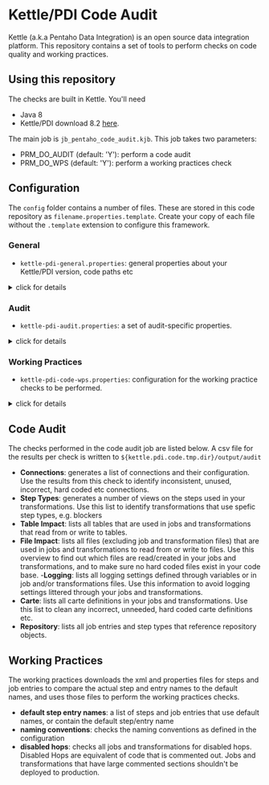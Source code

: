 # Kettle/PDI Code Audit

Kettle (a.k.a Pentaho Data Integration) is an open source data integration platform. 
This repository contains a set of tools to perform checks on code quality and working practices. 

## Using this repository 

The checks are built in Kettle. You'll need 
- Java 8 
- Kettle/PDI download 8.2 [here](https://sourceforge.net/projects/pentaho/files/Pentaho%208.2/client-tools/pdi-ce-8.2.0.0-342.zip/download).


The main job is `jb_pentaho_code_audit.kjb`. This job takes two parameters: 
- PRM_DO_AUDIT (default: 'Y'): perform a code audit 
- PRM_DO_WPS (default: 'Y'): perform a working practices check 

## Configuration 

The `config` folder contains a number of files. These are stored in this code repository as `filename.properties.template`. Create your copy of each file without the `.template` extension to configure this framework.  

### General 

- `kettle-pdi-general.properties`: general properties about your Kettle/PDI version, code paths etc 
<details>
  <summary>click for details</summary>
  - `kettle.pdi.version`: your Kett/PDI version, e.g. 8.2
  - `kettle.pdi.locale`: your locale, eg. en_US
  - `kettle.pdi.code.tmp.dir`: temporary directory to write the audit and working practices checks to. 
  - `kettle.pdi.code.path`: path to the jobs and transformations you'd like to check 
  - `kettle.pdi.code.path.exclude.dir`: directory that needs to be excluded from `kettle.pdi.code.path`
  - `know.bi.error.handling.framework`: shared error handling framework. Processes all incoming errors based on a provided error code. Error handling and actions to be taken are handled from a set of business rules, as defined in [this](https://github.com/knowbi/knowbi-pentaho-error-handling-framework) example repository (private repository, will be public soon (2020-11-17)).     
</details>

### Audit 

- `kettle-pdi-audit.properties`: a set of audit-specific properties. 
<details>
  <summary>click for details</summary>
  - `impacted.tables`: tables to specifically include for table impact analysis
</details>

### Working Practices

- `kettle-pdi-code-wps.properties`: configuration for the working practice checks to be performed. 
<details>
  <summary>click for details</summary>
  - `kettle.pdi.conventions.naming.transformation.step.default.avoid` (default: 'Y'): avoid the default step name, e.g. avoid 'Select Values'. Default step names don't offer any context and make a transformations unnecessarily hard to read. 
  - `kettle.pdi.conventions.naming.job.entry.default.avoid` (default: 'Y'): avoid the default job entry name, e.g. avoid 'Simple Evaluation' as a job entry name. Default job entry names don't offer any context and make a job unnecessarily hard to read. 
  - `pentaho.code.wps.pdi.trans.prefix` (default: 'tr_'): filename prefix for transformations
  - `kettle.pdi.code.wps.pdi.job.prefix` (default: 'jb_'): filename prefix for jobs
  - `kettle.pdi.code.wps.pdi.trans.casing` (default: 'lower'): filename casing for transformations (lower, upper, initcap)
  - `kettle.pdi.code.wps.pdi.job.casing` (default: 'lower'): filename casing for jobs (lower, upper, initcap)
  - `kettle.pdi.code.wps.pdi.trans.hasnote` (default: 'Y'): are notes required for transformations?
  - `kettle.pdi.code.wps.pdi.job.hasnote` (default: 'Y'): are notes required for jobs? 
  - `kettle.pdi.code.wps.pdi.trans.hasdescription` (default: 'Y'): are descriptions required for transformations?
  - `kettle.pdi.code.wps.pdi.job.hasdescription` (default: 'Y'): are descriptions required for jobs? 
  - `kettle.pdi.code.wps.pdi.trans.ignoredefaults` (default: ''): comma separated list of step types to ignore for default step name checks.
  - `kettle.pdi.code.wps.pdi.job.ignoredefaults` default: "Abort job,Success"): comma separated list of job entry types to ignore for default job entry name checks (there is no added value in providing context for a 'Start' or 'Success' job entry). 
</details>

## Code Audit 

The checks performed in the code audit job are listed below. A csv file for the results per check is written to `${kettle.pdi.code.tmp.dir}/output/audit` 

- **Connections**: generates a list of connections and their configuration. Use the results from this check to identify inconsistent, unused, incorrect, hard coded etc connections.  
- **Step Types**: generates a number of views on the steps used in your transformations. Use this list to identify transformations that use spefic step types, e.g. blockers
- **Table Impact**: lists all tables that are used in jobs and transformations that read from or write to tables. 
- **File Impact**: lists all files (excluding job and transformation files) that are used in jobs and transformations to read from or write to files. Use this overview to find out which files are read/created in your jobs and transformations, and to make sure no hard coded files exist in your code base. 
-**Logging**: lists all logging settings defined through variables or in job and/or transformations files. Use this information to avoid logging settings littered through your jobs and transformations.  
- **Carte**: lists all carte definitions in your jobs and transformations. Use this list to clean any incorrect, unneeded, hard coded carte definitions etc. 
- **Repository**: lists all job entries and step types that reference repository objects. 

## Working Practices

The working practices downloads the xml and properties files for steps and job entries to compare the actual step and entry names to the default names, and uses those files to perform the working practices checks. 

- **default step entry names**: a list of steps and job entries that use default names, or contain the default step/entry name
- **naming conventions**: checks the naming conventions as defined in the configuration 
- **disabled hops**: checks all jobs and transformations for disabled hops. Disabled Hops are equivalent of code that is commented out. Jobs and transformations that have large commented sections shouldn't be deployed to production. 



